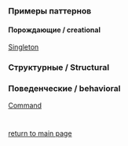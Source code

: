### Примеры паттернов

#### Порождающие / creational
[Singleton](creational/singleton.md)


### Структурные / Structural


### Поведенческие / behavioral
[Command](behavioral/command.md)

#
[return to main page](../README.md)
